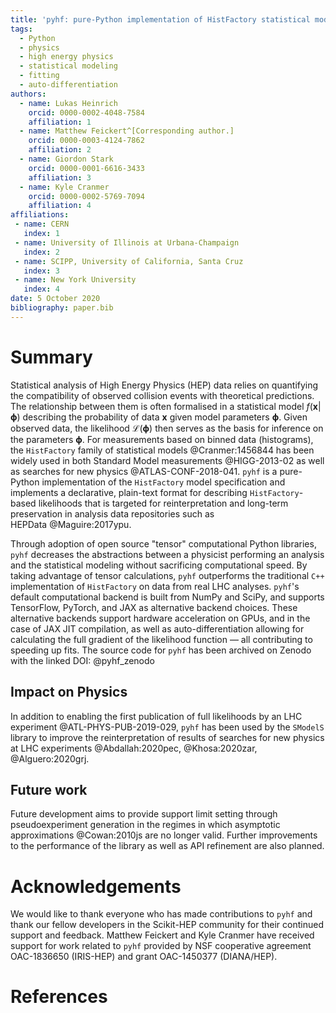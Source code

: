 ```yaml
---
title: 'pyhf: pure-Python implementation of HistFactory statistical models'
tags:
  - Python
  - physics
  - high energy physics
  - statistical modeling
  - fitting
  - auto-differentiation
authors:
  - name: Lukas Heinrich
    orcid: 0000-0002-4048-7584
    affiliation: 1
  - name: Matthew Feickert^[Corresponding author.]
    orcid: 0000-0003-4124-7862
    affiliation: 2
  - name: Giordon Stark
    orcid: 0000-0001-6616-3433
    affiliation: 3
  - name: Kyle Cranmer
    orcid: 0000-0002-5769-7094
    affiliation: 4
affiliations:
 - name: CERN
   index: 1
 - name: University of Illinois at Urbana-Champaign
   index: 2
 - name: SCIPP, University of California, Santa Cruz
   index: 3
 - name: New York University
   index: 4
date: 5 October 2020
bibliography: paper.bib
---
```


# Summary

Statistical analysis of High Energy Physics (HEP) data relies on quantifying the compatibility of observed collision events with theoretical predictions.
The relationship between them is often formalised in a statistical model $f(\mathbf{x}|\mathbf{\phi})$ describing the probability of data $\mathbf{x}$ given model parameters $\mathbf{\phi}$.
Given observed data, the likelihood $\mathcal{L}(\mathbf{\phi})$ then serves as the basis for inference on the parameters $\mathbf{\phi}$.
For measurements based on binned data (histograms), the `HistFactory` family of statistical models @Cranmer:1456844 has been widely used in both Standard Model measurements @HIGG-2013-02 as well as searches for new physics @ATLAS-CONF-2018-041.
`pyhf` is a pure-Python implementation of the `HistFactory` model specification and implements a declarative, plain-text format for describing `HistFactory`-based likelihoods that is targeted for reinterpretation and long-term preservation in analysis data repositories such as HEPData @Maguire:2017ypu.

Through adoption of open source "tensor" computational Python libraries, `pyhf` decreases the abstractions between a physicist performing an analysis and the statistical modeling without sacrificing computational speed.
By taking advantage of tensor calculations, `pyhf` outperforms the traditional `C++` implementation of `HistFactory` on data from real LHC analyses.
`pyhf`'s default computational backend is built from NumPy and SciPy, and supports TensorFlow, PyTorch, and JAX as alternative backend choices.
These alternative backends support hardware acceleration on GPUs, and in the case of JAX JIT compilation, as well as auto-differentiation allowing for calculating the full gradient of the likelihood function &mdash; all contributing to speeding up fits.
The source code for `pyhf` has been archived on Zenodo with the linked DOI: @pyhf_zenodo

## Impact on Physics

In addition to enabling the first publication of full likelihoods by an LHC experiment @ATL-PHYS-PUB-2019-029, `pyhf` has been used by the `SModelS` library to improve the reinterpretation of results of searches for new physics at LHC experiments @Abdallah:2020pec, @Khosa:2020zar, @Alguero:2020grj.

## Future work

Future development aims to provide support limit setting through pseudoexperiment generation in the regimes in which asymptotic approximations @Cowan:2010js are no longer valid.
Further improvements to the performance of the library as well as API refinement are also planned.

# Acknowledgements

We would like to thank everyone who has made contributions to `pyhf` and thank our fellow developers in the Scikit-HEP community for their continued support and feedback.
Matthew Feickert and Kyle Cranmer have received support for work related to `pyhf` provided by NSF cooperative agreement OAC-1836650 (IRIS-HEP) and grant OAC-1450377 (DIANA/HEP).

# References
